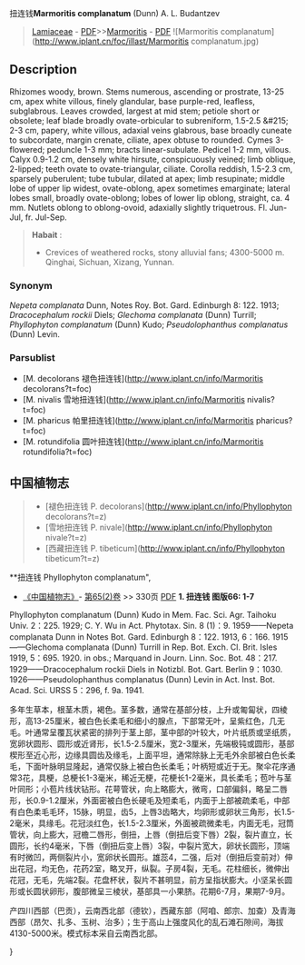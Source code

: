 扭连钱**Marmoritis complanatum** (Dunn) A. L. Budantzev

> [Lamiaceae](http://www.iplant.cn/info/Lamiaceae?t=foc) - [PDF](http://www.iplant.cn/foc/pdf/Lamiaceae.pdf)>>[Marmoritis](http://www.iplant.cn/info/Marmoritis?t=foc) - [PDF](http://www.iplant.cn/foc/pdf/Marmoritis.pdf)
![Marmoritis complanatum](http://www.iplant.cn/foc/illast/Marmoritis complanatum.jpg)

## Description

Rhizomes woody, brown. Stems numerous, ascending or prostrate, 13-25 cm, apex white villous, finely glandular, base purple-red, leafless, subglabrous. Leaves crowded, largest at mid stem; petiole short or obsolete; leaf blade broadly ovate-orbicular to subreniform, 1.5-2.5 &amp;#215; 2-3 cm, papery, white villous, adaxial veins glabrous, base broadly cuneate to subcordate, margin crenate, ciliate, apex obtuse to rounded. Cymes 3-flowered; peduncle 1-3 mm; bracts linear-subulate. Pedicel 1-2 mm, villous. Calyx 0.9-1.2 cm, densely white hirsute, conspicuously veined; limb oblique, 2-lipped; teeth ovate to ovate-triangular, ciliate. Corolla reddish, 1.5-2.3 cm, sparsely puberulent; tube tubular, dilated at apex; limb resupinate; middle lobe of upper lip widest, ovate-oblong, apex sometimes emarginate; lateral lobes small, broadly ovate-oblong; lobes of lower lip oblong, straight, ca. 4 mm. Nutlets oblong to oblong-ovoid, adaxially slightly triquetrous. Fl. Jun-Jul, fr. Jul-Sep.

> **Habait** : 
>* Crevices of weathered rocks, stony alluvial fans; 4300-5000 m. Qinghai, Sichuan, Xizang, Yunnan.

### Synonym
*Nepeta complanata* Dunn, Notes Roy. Bot. Gard. Edinburgh 8: 122. 1913; *Dracocephalum rockii* Diels; *Glechoma complanata* (Dunn) Turrill; *Phyllophyton complanatum* (Dunn) Kudo; *Pseudolophanthus complanatus* (Dunn) Levin.


### Parsublist

* [M.  decolorans  褪色扭连钱](http://www.iplant.cn/info/Marmoritis decolorans?t=foc)
* [M.  nivalis  雪地扭连钱](http://www.iplant.cn/info/Marmoritis nivalis?t=foc)
* [M.  pharicus  帕里扭连钱](http://www.iplant.cn/info/Marmoritis pharicus?t=foc)
* [M.  rotundifolia  圆叶扭连钱](http://www.iplant.cn/info/Marmoritis rotundifolia?t=foc)

## 中国植物志

> * [褪色扭连钱  P.  decolorans](http://www.iplant.cn/info/Phyllophyton decolorans?t=z)
> * [雪地扭连钱  P.  nivale](http://www.iplant.cn/info/Phyllophyton nivale?t=z)
> * [西藏扭连钱  P.  tibeticum](http://www.iplant.cn/info/Phyllophyton tibeticum?t=z)

**扭连钱 Phyllophyton complanatum",

* [《中国植物志》](http://www.iplant.cn/frps)- [第65(2)卷](http://www.iplant.cn/frps/vol/65(2)) >> 330页 [PDF](http://www.iplant.cn/frps/pdf/65(2)/330.PDF)
**1. 扭连钱 图版66: 1-7**

Phyllophyton complanatum (Dunn) Kudo in Mem. Fac. Sci. Agr. Taihoku Univ. 2：225. 1929; C. Y. Wu in Act. Phytotax. Sin. 8 (1)：9. 1959——Nepeta complanata Dunn in Notes Bot. Gard. Edinburgh 8：122. 1913, 6：166. 1915——Glechoma complanata (Dunn) Turrill in Rep. Bot. Exch. Cl. Brit. Isles 1919, 5：695. 1920. in obs.; Marquand in Journ. Linn. Soc. Bot. 48：217. 1929——Dracocephalum rockii Diels in Notizbl. Bot. Gart. Berlin 9：1030. 1926——Pseudolophanthus complanatus (Dunn) Levin in Act. Inst. Bot. Acad. Sci. URSS 5：296, f. 9a. 1941.

多年生草本，根茎木质，褐色。茎多数，通常在基部分枝，上升或匍匐状，四棱形，高13-25厘米，被白色长柔毛和细小的腺点，下部常无叶，呈紫红色，几无毛。叶通常呈覆瓦状紧密的排列于茎上部，茎中部的叶较大，叶片纸质或坚纸质，宽卵状圆形、圆形或近肾形，长1.5-2.5厘米，宽2-3厘米，先端极钝或圆形，基部楔形至近心形，边缘具圆齿及缘毛，上面平坦，通常除脉上无毛外余部被白色长柔毛，下面叶脉明显隆起，通常仅脉上被白色长柔毛；叶柄短或近于无。聚伞花序通常3花，具梗，总梗长1-3毫米，稀近无梗，花梗长1-2毫米，具长柔毛；苞叶与茎叶同形；小苞片线状钻形。花萼管状，向上略膨大，微弯，口部偏斜，略呈二唇形，长0.9-1.2厘米，外面密被白色长硬毛及短柔毛，内面于上部被疏柔毛，中部有白色柔毛毛环，15脉，明显，齿5，上唇3齿略大，均卵形或卵状三角形，长1.5-2毫米，具缘毛。花冠淡红色，长1.5-2.3厘米，外面被疏微柔毛，内面无毛，冠筒管状，向上膨大，冠檐二唇形，倒扭，上唇（倒扭后变下唇）2裂，裂片直立，长圆形，长约4毫米，下唇（倒扭后变上唇）3裂，中裂片宽大，卵状长圆形，顶端有时微凹，两侧裂片小，宽卵状长圆形。雄蕊4，二强，后对（倒扭后变前对）伸出花冠，均无色，花药2室，略叉开，纵裂。子房4裂，无毛。花柱细长，微伸出花冠，无毛，先端2裂。花盘杯状，裂片不甚明显，前方呈指状膨大。小坚呆长圆形或长圆状卵形，腹部微呈三棱状，基部具一小果脐。花期6-7月，果期7-9月。

产四川西部（巴贡），云南西北部（德钦），西藏东部（阿咱、郎宗、加查）及青海西部（昂欠、扎多、玉树、治多）；生于高山上强度风化的乱石滩石隙间，海拔4130-5000米。模式标本采自云南西北部。


}